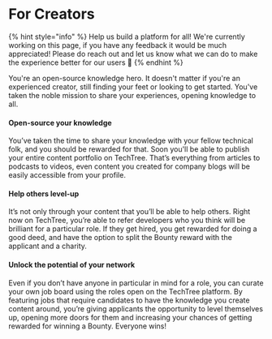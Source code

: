 # For Creators

{% hint style="info" %}
Help us build a platform for all! We're currently working on this page, if you have any feedback it would be much appreciated! Please do reach out and let us know what we can do to make the experience better for our users 🎉
{% endhint %}

You're an open-source knowledge hero. It doesn't matter if you're an experienced creator, still finding your feet or looking to get started. You've taken the noble mission to share your experiences, opening knowledge to all.

#### Open-source your knowledge

You’ve taken the time to share your knowledge with your fellow technical folk, and you should be rewarded for that. Soon you'll be able to publish your entire content portfolio on TechTree. That’s everything from articles to podcasts to videos, even content you created for company blogs will be easily accessible from your profile.

#### Help others level-up

It’s not only through your content that you’ll be able to help others. Right now on TechTree, you’re able to refer developers who you think will be brilliant for a particular role. If they get hired, you get rewarded for doing a good deed, and have the option to split the Bounty reward with the applicant and a charity.

#### Unlock the potential of your network

Even if you don’t have anyone in particular in mind for a role, you can curate your own job board using the roles open on the TechTree platform. By featuring jobs that require candidates to have the knowledge you create content around, you’re giving applicants the opportunity to level themselves up, opening more doors for them and increasing your chances of getting rewarded for winning a Bounty. Everyone wins!
